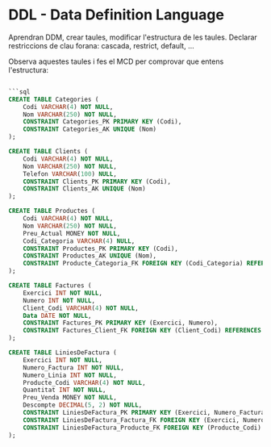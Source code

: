 # DDL - Data Definition Language

Aprendran DDM, crear taules, modificar l'estructura de les taules. Declarar restriccions de clau forana: cascada, restrict, default, ...

Observa aquestes taules i fes el MCD per comprovar que entens l'estructura:

```sql

```sql
CREATE TABLE Categories (
    Codi VARCHAR(4) NOT NULL,
    Nom VARCHAR(250) NOT NULL,
    CONSTRAINT Categories_PK PRIMARY KEY (Codi),
    CONSTRAINT Categories_AK UNIQUE (Nom)
);

CREATE TABLE Clients (
    Codi VARCHAR(4) NOT NULL,
    Nom VARCHAR(250) NOT NULL,
    Telefon VARCHAR(100) NULL,
    CONSTRAINT Clients_PK PRIMARY KEY (Codi),
    CONSTRAINT Clients_AK UNIQUE (Nom)
);

CREATE TABLE Productes (
    Codi VARCHAR(4) NOT NULL,
    Nom VARCHAR(250) NOT NULL,
    Preu_Actual MONEY NOT NULL,
    Codi_Categoria VARCHAR(4) NULL,
    CONSTRAINT Productes_PK PRIMARY KEY (Codi),
    CONSTRAINT Productes_AK UNIQUE (Nom),
    CONSTRAINT Producte_Categoria_FK FOREIGN KEY (Codi_Categoria) REFERENCES Categories (Codi)
);

CREATE TABLE Factures (
    Exercici INT NOT NULL,
    Numero INT NOT NULL,
    Client_Codi VARCHAR(4) NOT NULL,
    Data DATE NOT NULL,
    CONSTRAINT Factures_PK PRIMARY KEY (Exercici, Numero),
    CONSTRAINT Factures_Client_FK FOREIGN KEY (Client_Codi) REFERENCES Clients (Codi)
);

CREATE TABLE LiniesDeFactura (
    Exercici INT NOT NULL,
    Numero_Factura INT NOT NULL,
    Numero_Linia INT NOT NULL,
    Producte_Codi VARCHAR(4) NOT NULL,
    Quantitat INT NOT NULL,
    Preu_Venda MONEY NOT NULL,
    Descompte DECIMAL(5, 2) NOT NULL,
    CONSTRAINT LiniesDeFactura_PK PRIMARY KEY (Exercici, Numero_Factura, Numero_Linia),
    CONSTRAINT LiniesDeFactura_Factura_FK FOREIGN KEY (Exercici, Numero_Factura) REFERENCES Factures (Exercici, Numero),
    CONSTRAINT LiniesDeFactura_Producte_FK FOREIGN KEY (Producte_Codi) REFERENCES Productes (Codi)
);
```
